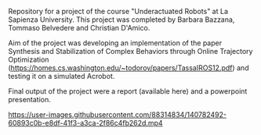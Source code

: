 Repository for a project of the course "Underactuated Robots" at La Sapienza University. This project was completed by Barbara Bazzana, Tommaso Belvedere and Christian D'Amico.

Aim of the project was developing an implementation of the paper Synthesis and Stabilization of Complex Behaviors through Online Trajectory Optimization (https://homes.cs.washington.edu/~todorov/papers/TassaIROS12.pdf) and testing it on a simulated Acrobot.

Final output of the project were a report (available here) and a powerpoint presentation.

https://user-images.githubusercontent.com/88314834/140782492-60893c0b-e8df-41f3-a3ca-2f86c4fb262d.mp4

